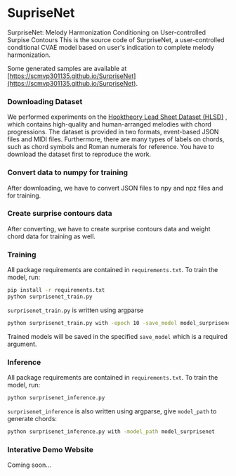 # SupriseNet
SurpriseNet: Melody Harmonization Conditioning on User-controlled Surpise Contours
This is the source code of SurpriseNet, a user-controlled conditional CVAE model based on user's indication to complete melody harmonization.

Some generated samples are available at [https://scmvp301135.github.io/SurpriseNet](https://scmvp301135.github.io/SurpriseNet).

### Downloading Dataset

We performed experiments on the [Hooktheory Lead Sheet Dataset (HLSD)](https://github.com/wayne391/lead-sheet-dataset) , which contains high-quality and human-arranged melodies with chord progressions. The dataset is provided in two formats, event-based JSON files and MIDI files. Furthermore, there are many types of labels on chords, such as chord symbols and Roman numerals for reference. You have to download the dataset first to reproduce the work.

### Convert data to numpy for training 

After downloading, we have to convert JSON files to npy and npz files and for training. 

### Create surprise contours data

After converting, we have to create surprise contours data and weight chord data for training as well.

### Training
All package requirements are contained in `requirements.txt`. To train the model, run:

```bash
pip install -r requirements.txt
python surprisenet_train.py
```

`surprisenet_train.py` is written using argparse

```bash
python surprisenet_train.py with -epoch 10 -save_model model_surprisenet
```

Trained models will be saved in the specified `save_model` which is a required argument.

### Inference

All package requirements are contained in `requirements.txt`. To train the model, run:

```bash
python surprisenet_inference.py
```

`surprisenet_inference` is also written using argparse, give `model_path` to generate chords:

```bash
python surprisenet_inference.py with -model_path model_surprisenet
```

### Interative Demo Website

Coming soon...






